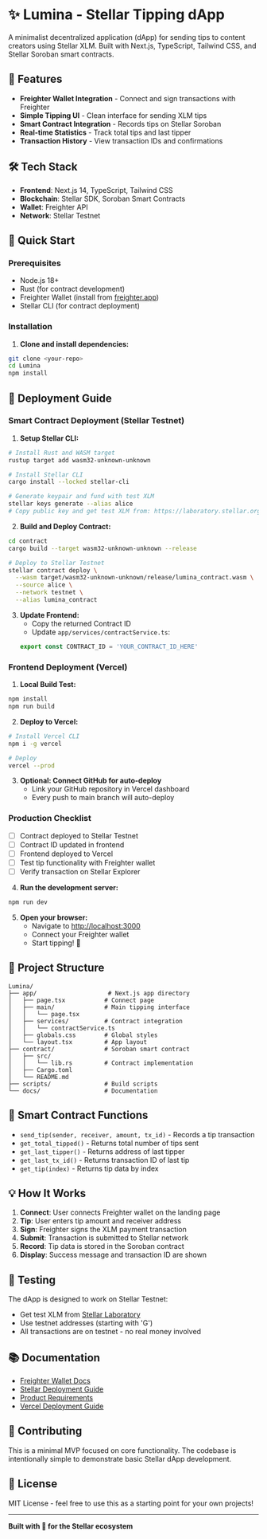 # ✨ Lumina - Stellar Tipping dApp

A minimalist decentralized application (dApp) for sending tips to content creators using Stellar XLM. Built with Next.js, TypeScript, Tailwind CSS, and Stellar Soroban smart contracts.

## 🎯 Features

- **Freighter Wallet Integration** - Connect and sign transactions with Freighter
- **Simple Tipping UI** - Clean interface for sending XLM tips
- **Smart Contract Integration** - Records tips on Stellar Soroban
- **Real-time Statistics** - Track total tips and last tipper
- **Transaction History** - View transaction IDs and confirmations

## 🛠 Tech Stack

- **Frontend**: Next.js 14, TypeScript, Tailwind CSS
- **Blockchain**: Stellar SDK, Soroban Smart Contracts
- **Wallet**: Freighter API
- **Network**: Stellar Testnet

## 🚀 Quick Start

### Prerequisites

- Node.js 18+ 
- Rust (for contract development)
- Freighter Wallet (install from [freighter.app](https://freighter.app/))
- Stellar CLI (for contract deployment)

### Installation

1. **Clone and install dependencies:**
```bash
git clone <your-repo>
cd Lumina
npm install
```

## 🚀 Deployment Guide

### Smart Contract Deployment (Stellar Testnet)

1. **Setup Stellar CLI:**
```bash
# Install Rust and WASM target
rustup target add wasm32-unknown-unknown

# Install Stellar CLI
cargo install --locked stellar-cli

# Generate keypair and fund with test XLM
stellar keys generate --alias alice
# Copy public key and get test XLM from: https://laboratory.stellar.org/#account-creator?network=test
```

2. **Build and Deploy Contract:**
```bash
cd contract
cargo build --target wasm32-unknown-unknown --release

# Deploy to Stellar Testnet
stellar contract deploy \
  --wasm target/wasm32-unknown-unknown/release/lumina_contract.wasm \
  --source alice \
  --network testnet \
  --alias lumina_contract
```

3. **Update Frontend:**
   - Copy the returned Contract ID
   - Update `app/services/contractService.ts`:
   ```typescript
   export const CONTRACT_ID = 'YOUR_CONTRACT_ID_HERE'
   ```

### Frontend Deployment (Vercel)

1. **Local Build Test:**
```bash
npm install
npm run build
```

2. **Deploy to Vercel:**
```bash
# Install Vercel CLI
npm i -g vercel

# Deploy
vercel --prod
```

3. **Optional: Connect GitHub for auto-deploy**
   - Link your GitHub repository in Vercel dashboard
   - Every push to main branch will auto-deploy

### Production Checklist
- [ ] Contract deployed to Stellar Testnet
- [ ] Contract ID updated in frontend
- [ ] Frontend deployed to Vercel
- [ ] Test tip functionality with Freighter wallet
- [ ] Verify transaction on Stellar Explorer

4. **Run the development server:**
```bash
npm run dev
```

5. **Open your browser:**
   - Navigate to [http://localhost:3000](http://localhost:3000)
   - Connect your Freighter wallet
   - Start tipping! 💜

## 📁 Project Structure

```
Lumina/
├── app/                    # Next.js app directory
│   ├── page.tsx           # Connect page
│   ├── main/              # Main tipping interface
│   │   └── page.tsx
│   ├── services/          # Contract integration
│   │   └── contractService.ts
│   ├── globals.css        # Global styles
│   └── layout.tsx         # App layout
├── contract/              # Soroban smart contract
│   ├── src/
│   │   └── lib.rs         # Contract implementation
│   ├── Cargo.toml
│   └── README.md
├── scripts/               # Build scripts
└── docs/                  # Documentation
```

## 🔧 Smart Contract Functions

- `send_tip(sender, receiver, amount, tx_id)` - Records a tip transaction
- `get_total_tipped()` - Returns total number of tips sent  
- `get_last_tipper()` - Returns address of last tipper
- `get_last_tx_id()` - Returns transaction ID of last tip
- `get_tip(index)` - Returns tip data by index

## 💡 How It Works

1. **Connect**: User connects Freighter wallet on the landing page
2. **Tip**: User enters tip amount and receiver address
3. **Sign**: Freighter signs the XLM payment transaction
4. **Submit**: Transaction is submitted to Stellar network
5. **Record**: Tip data is stored in the Soroban contract
6. **Display**: Success message and transaction ID are shown

## 🧪 Testing

The dApp is designed to work on Stellar Testnet:

- Get test XLM from [Stellar Laboratory](https://laboratory.stellar.org/#account-creator?network=test)
- Use testnet addresses (starting with 'G')
- All transactions are on testnet - no real money involved

## 📚 Documentation

- [Freighter Wallet Docs](FreighterWalletDocs.md)
- [Stellar Deployment Guide](StellarDeploy.md)
- [Product Requirements](pdr.md)
- [Vercel Deployment Guide](DEPLOYMENT.md)

## 🤝 Contributing

This is a minimal MVP focused on core functionality. The codebase is intentionally simple to demonstrate basic Stellar dApp development.

## 📄 License

MIT License - feel free to use this as a starting point for your own projects!

---

**Built with 💜 for the Stellar ecosystem**

